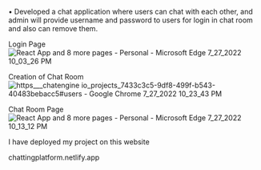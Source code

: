 •	Developed a chat application where users can chat with each other, and admin will provide username and password to users
for login in chat room and also can remove them.

Login Page
![React App and 8 more pages - Personal - Microsoft​ Edge 7_27_2022 10_03_26 PM](https://user-images.githubusercontent.com/70700032/181304719-8d612112-8bf4-4684-8498-032fd0706caa.png)

Creation of Chat Room
![https___chatengine io_projects_7433c3c5-9df8-499f-b543-40483bebacc5#users - Google Chrome 7_27_2022 10_23_43 PM](https://user-images.githubusercontent.com/70700032/181305248-7ec5fdb9-76bf-4916-a65a-f1a80ed69407.png)


Chat Room Page
![React App and 8 more pages - Personal - Microsoft​ Edge 7_27_2022 10_13_12 PM](https://user-images.githubusercontent.com/70700032/181305622-431f7df8-6659-4206-97fb-f88f8b740d3c.png)

I have deployed my project on this website

chattingplatform.netlify.app




